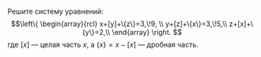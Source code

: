Решите систему уравнений:
    $$\left\{
    \begin{array}{rcl}
    x+[y]+\{z\}=3,\!9, \\
    y+[z]+\{x\}=3,\!5,\\
    z+[x]+\{y\}=2,\\
    \end{array}
    \right.
    $$
    где $[x]$ — целая часть $x$, а $\{x\} = x - [x]$ — дробная часть.